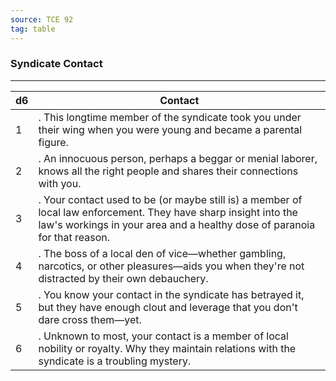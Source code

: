 ```yaml
---
source: TCE 92
tag: table
---
```


### Syndicate Contact
---
|d6|Contact|
|----|------------|
|1|. This longtime member of the syndicate took you under their wing when you were young and became a parental figure.|
|2|. An innocuous person, perhaps a beggar or menial laborer, knows all the right people and shares their connections with you.|
|3|. Your contact used to be (or maybe still is) a member of local law enforcement. They have sharp insight into the law's workings in your area and a healthy dose of paranoia for that reason.|
|4|. The boss of a local den of vice—whether gambling, narcotics, or other pleasures—aids you when they're not distracted by their own debauchery.|
|5|. You know your contact in the syndicate has betrayed it, but they have enough clout and leverage that you don't dare cross them—yet.|
|6|. Unknown to most, your contact is a member of local nobility or royalty. Why they maintain relations with the syndicate is a troubling mystery.|
